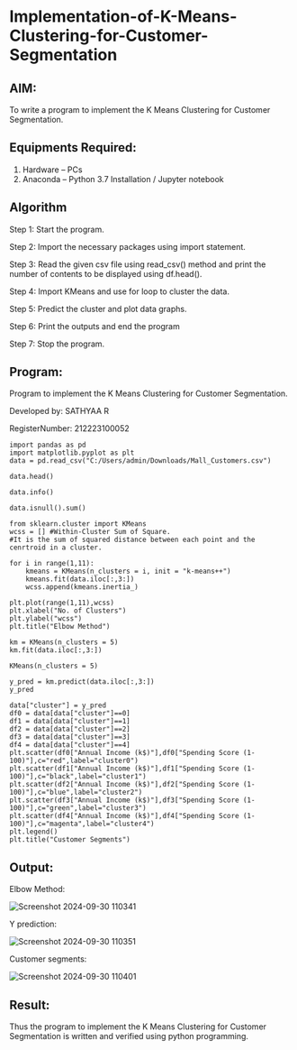 # Implementation-of-K-Means-Clustering-for-Customer-Segmentation

## AIM:
To write a program to implement the K Means Clustering for Customer Segmentation.

## Equipments Required:
1. Hardware – PCs
2. Anaconda – Python 3.7 Installation / Jupyter notebook

## Algorithm

Step 1: Start the program.

Step 2: Import the necessary packages using import statement.

Step 3: Read the given csv file using read_csv() method and print the number of contents to be displayed using df.head().

Step 4: Import KMeans and use for loop to cluster the data.

Step 5: Predict the cluster and plot data graphs.

Step 6: Print the outputs and end the program

Step 7: Stop the program.


## Program:

Program to implement the K Means Clustering for Customer Segmentation.

Developed by: SATHYAA R

RegisterNumber: 212223100052

```
import pandas as pd
import matplotlib.pyplot as plt
data = pd.read_csv("C:/Users/admin/Downloads/Mall_Customers.csv")

data.head()

data.info()

data.isnull().sum()

from sklearn.cluster import KMeans
wcss = [] #Within-Cluster Sum of Square.
#It is the sum of squared distance between each point and the cenrtroid in a cluster.

for i in range(1,11):
    kmeans = KMeans(n_clusters = i, init = "k-means++")
    kmeans.fit(data.iloc[:,3:])
    wcss.append(kmeans.inertia_)

plt.plot(range(1,11),wcss)
plt.xlabel("No. of Clusters")
plt.ylabel("wcss")
plt.title("Elbow Method")

km = KMeans(n_clusters = 5)
km.fit(data.iloc[:,3:])

KMeans(n_clusters = 5)

y_pred = km.predict(data.iloc[:,3:])
y_pred

data["cluster"] = y_pred
df0 = data[data["cluster"]==0]
df1 = data[data["cluster"]==1]
df2 = data[data["cluster"]==2]
df3 = data[data["cluster"]==3]
df4 = data[data["cluster"]==4]
plt.scatter(df0["Annual Income (k$)"],df0["Spending Score (1-100)"],c="red",label="cluster0")
plt.scatter(df1["Annual Income (k$)"],df1["Spending Score (1-100)"],c="black",label="cluster1")
plt.scatter(df2["Annual Income (k$)"],df2["Spending Score (1-100)"],c="blue",label="cluster2")
plt.scatter(df3["Annual Income (k$)"],df3["Spending Score (1-100)"],c="green",label="cluster3")
plt.scatter(df4["Annual Income (k$)"],df4["Spending Score (1-100)"],c="magenta",label="cluster4")
plt.legend()
plt.title("Customer Segments")

```

## Output:

Elbow Method: 

![Screenshot 2024-09-30 110341](https://github.com/user-attachments/assets/4255e3d7-2f0f-4a71-8976-403e9dd6d9fa)

Y prediction:

![Screenshot 2024-09-30 110351](https://github.com/user-attachments/assets/50945fd9-a622-4353-99d4-5f09b105ebd7)

Customer segments:

![Screenshot 2024-09-30 110401](https://github.com/user-attachments/assets/e27fa527-9b5a-4501-aea6-724b87229004)


## Result:
Thus the program to implement the K Means Clustering for Customer Segmentation is written and verified using python programming.
